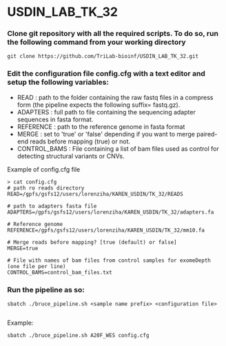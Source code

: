 # USDIN_LAB_TK_32

### Clone git repository with all the required scripts. To do so, run the following command from your working directory 
```
git clone https://github.com/TriLab-bioinf/USDIN_LAB_TK_32.git
```

### Edit the configuration file config.cfg with a text editor and setup the following variables:

- READ : path to the folder containing the raw fastq files in a compress form (the pipeline expects the following suffix= fastq.gz).
- ADAPTERS : full path to file containing the sequencing adapter sequences in fasta format.
- REFERENCE : path to the reference genome in fasta format
- MERGE : set to 'true' or 'false' depending if you want to merge paired-end reads before mapping (true) or not.
- CONTROL_BAMS : File containing a list of bam files used as control for detecting structural variants or CNVs.

Example of config.cfg file
```
> cat config.cfg
# path ro reads directory
READ=/gpfs/gsfs12/users/lorenziha/KAREN_USDIN/TK_32/READS

# path to adapters fasta file
ADAPTERS=/gpfs/gsfs12/users/lorenziha/KAREN_USDIN/TK_32/adapters.fa

# Reference genome
REFERENCE=/gpfs/gsfs12/users/lorenziha/KAREN_USDIN/TK_32/mm10.fa

# Merge reads before mapping? [true (default) or false]
MERGE=true

# File with names of bam files from control samples for exomeDepth (one file per line)
CONTROL_BAMS=control_bam_files.txt
```

### Run the pipeline as so:
```
sbatch ./bruce_pipeline.sh <sample name prefix> <configuration file>


```

Example:
```
sbatch ./bruce_pipeline.sh A20F_WES config.cfg
```

